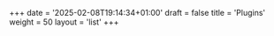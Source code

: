 +++
date = '2025-02-08T19:14:34+01:00'
draft = false
title = 'Plugins'
weight = 50
layout = 'list'
+++

